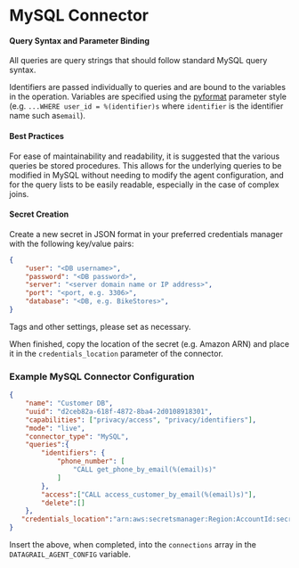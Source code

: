 # MySQL Connector

#### Query Syntax and Parameter Binding
All queries are query strings that should follow standard MySQL query syntax. 

Identifiers are passed individually to queries and are bound to the variables in the operation. Variables are specified using the [pyformat](https://peps.python.org/pep-0249/#paramstyle) parameter style (e.g. `...WHERE user_id = %(identifier)s` where `identifier` is the identifier name such as`email`).

#### Best Practices
For ease of maintainability and readability, it is suggested that the various queries be stored procedures. This allows for the underlying queries to be modified in MySQL without needing to modify the agent configuration, and for the query lists to be easily readable, especially in the case of complex joins. 

#### Secret Creation

Create a new secret in JSON format in your preferred credentials manager with the following key/value pairs:
```json
{
    "user": "<DB username>",
    "password": "<DB password>",
    "server": "<server domain name or IP address>",
    "port": "<port, e.g. 3306>",
    "database": "<DB, e.g. BikeStores>",
}
```
Tags and other settings, please set as necessary.

When finished, copy the location of the secret (e.g. Amazon ARN) and place it in the `credentials_location` parameter of the connector.


### Example MySQL Connector Configuration
```json
{
    "name": "Customer DB",
    "uuid": "d2ceb82a-618f-4872-8ba4-2d0108918301",
    "capabilities": ["privacy/access", "privacy/identifiers"],
    "mode": "live",
    "connector_type": "MySQL",
    "queries":{
        "identifiers": {
            "phone_number": [
                "CALL get_phone_by_email(%(email)s)"
            ]
        },
        "access":["CALL access_customer_by_email(%(email)s)"],
        "delete":[]
    },
   "credentials_location":"arn:aws:secretsmanager:Region:AccountId:secret:datagrail.mysql"
}
```
Insert the above, when completed, into the `connections` array in the `DATAGRAIL_AGENT_CONFIG` variable.

